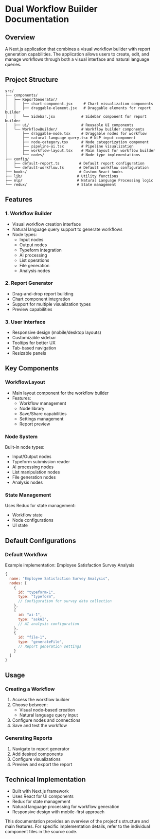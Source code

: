 # Dual Workflow Builder Documentation

## Overview
A Next.js application that combines a visual workflow builder with report generation capabilities. The application allows users to create, edit, and manage workflows through both a visual interface and natural language queries.

## Project Structure
```
src/
├── components/
│   ├── ReportGenerator/
│   │   ├── chart-component.jsx     # Chart visualization components
│   │   ├── draggable-element.jsx   # Draggable elements for report builder
│   │   └── Sidebar.jsx            # Sidebar component for report builder
│   ├── ui/                        # Reusable UI components
│   └── WorkflowBuilder/           # Workflow builder components
│       ├── draggable-node.tsx     # Draggable nodes for workflow
│       ├── natural-language-query.tsx # NLP input component
│       ├── node-category.tsx      # Node categorization component
│       ├── pipeline-ui.tsx        # Pipeline visualization
│       ├── workflow-layout.tsx    # Main layout for workflow builder
│       └── nodes/                 # Node type implementations
├── config/
│   ├── default-report.ts         # Default report configuration
│   └── default-workflow.ts       # Default workflow configuration
├── hooks/                        # Custom React hooks
├── lib/                         # Utility functions
├── nlp/                         # Natural Language Processing logic
└── redux/                       # State management
```

## Features

### 1. Workflow Builder
- Visual workflow creation interface
- Natural language query support to generate workflows
- Node types:
  - Input nodes
  - Output nodes
  - Typeform integration
  - AI processing
  - List operations
  - File generation
  - Analysis nodes

### 2. Report Generator
- Drag-and-drop report building
- Chart component integration
- Support for multiple visualization types
- Preview capabilities

### 3. User Interface
- Responsive design (mobile/desktop layouts)
- Customizable sidebar
- Tooltips for better UX
- Tab-based navigation
- Resizable panels

## Key Components

### WorkflowLayout
- Main layout component for the workflow builder
- Features:
  - Workflow management
  - Node library
  - Save/Share capabilities 
  - Settings management
  - Report preview

### Node System
Built-in node types:
- Input/Output nodes
- Typeform submission reader
- AI processing nodes
- List manipulation nodes
- File generation nodes
- Analysis nodes

### State Management
Uses Redux for state management:
- Workflow state
- Node configurations
- UI state

## Default Configurations

### Default Workflow
Example implementation: Employee Satisfaction Survey Analysis
```javascript
{
  name: "Employee Satisfaction Survey Analysis",
  nodes: [
    {
      id: "typeform-1",
      type: "typeform",
      // Configuration for survey data collection
    },
    {
      id: "ai-1",
      type: "askAI",
      // AI analysis configuration
    },
    {
      id: "file-1",
      type: "generateFile",
      // Report generation settings
    }
  ]
}
```

## Usage

### Creating a Workflow
1. Access the workflow builder
2. Choose between:
   - Visual node-based creation
   - Natural language query input
3. Configure nodes and connections
4. Save and test the workflow

### Generating Reports
1. Navigate to report generator
2. Add desired components
3. Configure visualizations
4. Preview and export the report

## Technical Implementation
- Built with Next.js framework
- Uses React for UI components
- Redux for state management
- Natural language processing for workflow generation
- Responsive design with mobile-first approach

This documentation provides an overview of the project's structure and main features. For specific implementation details, refer to the individual component files in the source code.